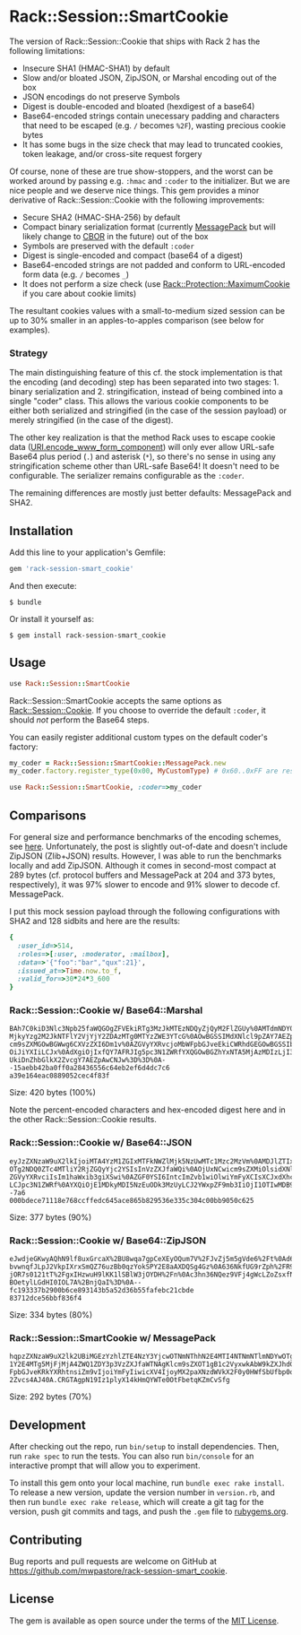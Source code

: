 # Rack::Session::SmartCookie

The version of Rack::Session::Cookie that ships with Rack 2 has the following
limitations:

* Insecure SHA1 (HMAC-SHA1) by default
* Slow and/or bloated JSON, ZipJSON, or Marshal encoding out of the box
* JSON encodings do not preserve Symbols
* Digest is double-encoded and bloated (hexdigest of a base64)
* Base64-encoded strings contain unecessary padding and characters that need to
  be escaped (e.g. `/` becomes `%2F`), wasting precious cookie bytes
* It has some bugs in the size check that may lead to truncated cookies, token
  leakage, and/or cross-site request forgery

Of course, none of these are true show-stoppers, and the worst can be worked
around by passing e.g. `:hmac` and `:coder` to the initializer. But we are nice
people and we deserve nice things. This gem provides a minor derivative of
Rack::Session::Cookie with the following improvements:

* Secure SHA2 (HMAC-SHA-256) by default
* Compact binary serialization format (currently [MessagePack][3] but will
  likely change to [CBOR][4] in the future) out of the box
* Symbols are preserved with the default `:coder`
* Digest is single-encoded and compact (base64 of a digest)
* Base64-encoded strings are not padded and conform to URL-encoded form data
  (e.g. `/` becomes `_`)
* It does not perform a size check (use [Rack::Protection::MaximumCookie][2]
  if you care about cookie limits)

The resultant cookies values with a small-to-medium sized session can be up to
30% smaller in an apples-to-apples comparison (see below for examples).

### Strategy

The main distinguishing feature of this cf. the stock implementation is that
the encoding (and decoding) step has been separated into two stages: 1. binary
serialization and 2. stringification, instead of being combined into a single
"coder" class. This allows the various cookie components to be either both
serialized and stringified (in the case of the session payload) or merely
stringified (in the case of the digest).

The other key realization is that the method Rack uses to escape cookie data
([URI.encode_www_form_component][5]) will only ever allow URL-safe Base64 plus
period (`.`) and asterisk (`*`), so there's no sense in using any
stringification scheme other than URL-safe Base64! It doesn't need to be
configurable. The serializer remains configurable as the `:coder`.

The remaining differences are mostly just better defaults: MessagePack and
SHA2.

## Installation

Add this line to your application's Gemfile:

```ruby
gem 'rack-session-smart_cookie'
```

And then execute:

```console
$ bundle
```

Or install it yourself as:

```console
$ gem install rack-session-smart_cookie
```

## Usage

```ruby
use Rack::Session::SmartCookie
```

Rack::Session::SmartCookie accepts the same options as
[Rack::Session::Cookie][6]. If you choose to override the default `:coder`, it
should *not* perform the Base64 steps.

You can easily register additional custom types on the default coder's factory:

```ruby
my_coder = Rack::Session::SmartCookie::MessagePack.new
my_coder.factory.register_type(0x00, MyCustomType) # 0x60..0xFF are reserved

use Rack::Session::SmartCookie, :coder=>my_coder
```

## Comparisons

For general size and performance benchmarks of the encoding schemes, see
[here][1]. Unfortunately, the post is slightly out-of-date and doesn't include
ZipJSON (Zlib+JSON) results. However, I was able to run the benchmarks locally
and add ZipJSON. Although it comes in second-most compact at 289 bytes (cf.
protocol buffers and MessagePack at 204 and 373 bytes, respectively), it was
97% slower to encode and 91% slower to decode cf. MessagePack.

I put this mock session payload through the following configurations with SHA2
and 128 sidbits and here are the results:

```ruby
{
  :user_id=>514,
  :roles=>[:user, :moderator, :mailbox],
  :data=>'{"foo":"bar","qux":21}',
  :issued_at=>Time.now.to_f,
  :valid_for=>30*24*3_600
}
```

### Rack::Session::Cookie w/ Base64::Marshal

```
BAh7C0kiD3Nlc3Npb25faWQGOgZFVEkiRTg3MzJkMTEzNDQyZjQyM2FlZGUy%0AMTdmNDY0OWEyOTk5
MjkyYzg2M2JkNTFlY2VjYjY2ZDAzMTg0MTYzZWE3YTcG%0AOwBGSSIMdXNlcl9pZAY7AEZpAgICSSIK
cm9sZXMGOwBGWwg6CXVzZXI6Dm1v%0AZGVyYXRvcjoMbWFpbGJveEkiCWRhdGEGOwBGSSIbeyJmb28i
OiJiYXIiLCJx%0AdXgiOjIxfQY7AFRJIg5pc3N1ZWRfYXQGOwBGZhYxNTA5MjAzMDIzLjI3MzE2%0AN
UkiDnZhbGlkX2ZvcgY7AEZpAwCNJw%3D%3D%0A--15aebb42ba0ff0a28436556c64eb2ef6d4dc7c6
a39e164eac0889052cec4f83f
```

Size: 420 bytes (100%)

Note the percent-encoded characters and hex-encoded digest here and in the
other Rack::Session::Cookie results.

### Rack::Session::Cookie w/ Base64::JSON

```
eyJzZXNzaW9uX2lkIjoiMTA4YzM1ZGIxMTFkNWZlMjk5NzUwMTc1Mzc2MzVm%0AMDJlZTIxMjM4ZmIx
OTg2NDQ0ZTc4MTliY2RjZGQyYjc2YSIsInVzZXJfaWQi%0AOjUxNCwicm9sZXMiOlsidXNlciIsIm1v
ZGVyYXRvciIsIm1haWxib3giXSwi%0AZGF0YSI6IntcImZvb1wiOlwiYmFyXCIsXCJxdXhcIjoyMX0i
LCJpc3N1ZWRf%0AYXQiOjE1MDkyMDI5NzEuODk3MzUyLCJ2YWxpZF9mb3IiOjI1OTIwMDB9%0A--7a6
000bdece71118e768ccffedc645ace865b829536e335c304c00bb9050c625
```

Size: 377 bytes (90%)

### Rack::Session::Cookie w/ Base64::ZipJSON

```
eJwdjeGKwyAQhN9lf8uxGrcaX%2BU8wqa7gpCeXEyOQum7V%2FJvZj5m5gVde6%2Ft%0Ad6kCCcok1h
bvwnqfJLpJ2VkpIXrxSmQZ76uzBb0qzYokSPY2E8aAXDQSg4Gz%0A636NkfUG9rZph%2FR9xYM%2Bmu
jOR7s0121tT%2FgxIHzwuH9lKK1lSBlW3jOYDH%2Fn%0Ac3hn36NQez9VFj4gWcLZoZsxfN1ioCkY%2
BOetylLGdHI0IOL7A%2BnjQaI%3D%0A--fc193337b2900b6ce893143b5a52d36b55fafebc21cbde
83712dce56bbf836f4
```

Size: 334 bytes (80%)

### Rack::Session::SmartCookie w/ MessagePack

```
hqpzZXNzaW9uX2lk2UBiMGEzYzhlZTE4NzY3YjcwOTNmNThhN2E4MTI4NTNmNTlmNDYwOTgwMDA5NGY
1Y2E4MTg5MjFjMjA4ZWQ1ZDY3p3VzZXJfaWTNAgKlcm9sZXOT1gB1c2VyxwkAbW9kZXJhdG9yxwcAbW
FpbGJveKRkYXRhtnsiZm9vIjoiYmFyIiwicXV4IjoyMX2paXNzdWVkX2F0y0HWfSbUfbp0qXZhbGlkX
2Zvcs4AJ40A.CRGTAgpN19Iz1plyX14kHmQYWTe0OtFbetqKZmCvSfg
```

Size: 292 bytes (70%)

## Development

After checking out the repo, run `bin/setup` to install dependencies. Then, run
`rake spec` to run the tests. You can also run `bin/console` for an interactive
prompt that will allow you to experiment.

To install this gem onto your local machine, run `bundle exec rake install`. To
release a new version, update the version number in `version.rb`, and then run
`bundle exec rake release`, which will create a git tag for the version, push
git commits and tags, and push the `.gem` file to
[rubygems.org](https://rubygems.org).

## Contributing

Bug reports and pull requests are welcome on GitHub at
https://github.com/mwpastore/rack-session-smart_cookie.

## License

The gem is available as open source under the terms of the [MIT
License](http://opensource.org/licenses/MIT).

[1]: https://gist.github.com/eirc/1300627
[2]: https://github.com/mwpastore/rack-protection-maximum_cookie
[3]: https://msgpack.org
[4]: http://cbor.io
[5]: https://ruby-doc.org/stdlib-2.4.2/libdoc/uri/rdoc/URI.html#method-c-encode_www_form_component
[6]: http://www.rubydoc.info/gems/rack/Rack/Session/Cookie
